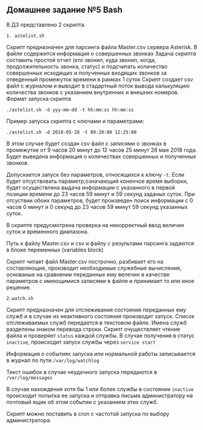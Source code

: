 
## Домашнее задание №5 Bash

В ДЗ представлено 2 скрипта.

`1. astelist.sh`

Скрипт предназначен для парсинга файла Master.csv сервера Asterisk. В файле содержится информация о совершенных звонках
Задача скрипта составить простой отчет (кто звонил, куда звонил, когда, продолжительность звонка, статус) и подсчитать количество совершенных исходящих и полученных входящих звонков за отведенный промежуток времени в рамках 1 суток
Скрипт создает csv файл с журналом и выводит в стадартный поток вывода калькуляцию количества звонков с указанием внутренних и внешних номеров.
Формат запуска скрипта

`./astelist.sh -d yyy-mm-dd -t hh:mm:ss hh:mm:ss`

Пример запуска скрипта с ключами и параметрами:

`./astelist.sh -d 2018-05-28 -t 09:20:00 12:25:00`

В этом случае будет создан csv файл с записями о звонках в промежутке от 9 часов 20 минут до 12 часов 25 минут 28 мая 2018 года.
Будет выведена информация о количествах совершенных и полученных звонков.

Допускается запуск без параметров, относящихся к ключу `-t`.
Если будет отсуствовать параметр,означающий коненчое время выборки, будет осуществлена выдача информации с указанного в первой позиции времени до 23 часов 59 минут и 59 секунд заданых суток. При отсуствии обоих параметров, будет произведен поиск информации с 0 часов 0 минут и 0 секунд до 23 часов 59 минут 59 секунд указанных суток.

В скрипте предусмотрена проверка на некорректный ввод величин суток и временного диапазона.

Путь к файлу Master.csv и csv и файлу с результами парсинга задаются в блоке переменных (variables block)

Скрипт читает файл Master.csv построчно, разбивает его на составляющие, производит необходимые служебные вычисления, основаные на сравнении переданных ему велечин в качестве параметров с имеющимися записями в файле и принимает то или иное решение.


`2.watch.sh`

Скрипт предназначен для отслеживания состояния переданных ему служб и в случае их неактивного состояния производит запуск.
Список отслеживаемых служб передается в текстовом файле. Имена служб разделены знаком перевода строки.
Скрипт очуществляет чтение файла и проверяет `status` каждой службы. В случае получения в статус `inactive`, происходит запуск службы через `service start`

Информация о событиях запуска или нормальной работы записывается в журнал по пути `/var/log/watchlog`

Текст ошибок в случае неудачного запуска передаются в `/var/log/messages`

В случае нахождения хотя бы 1 или более службы в состоянии `inactive` происходит попытка ее запуска и отправка письма администратору на почтовый ящик об этом событии с указанием этих служб.

Скрипт можно поставить в cron с частотой запуска по выбору администратора.
